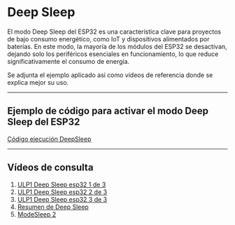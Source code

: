 # Deep Sleep
El modo Deep Sleep del ESP32 es una característica clave para proyectos de bajo consumo energético, como IoT y dispositivos alimentados por baterías. En este modo, la mayoría de los módulos del ESP32 se desactivan, dejando solo los periféricos esenciales en funcionamiento, lo que reduce significativamente el consumo de energía.

Se adjunta el ejemplo aplicado así como vídeos de referencia donde se explica mejor su uso.

---
## Ejemplo de código para activar el modo Deep Sleep del ESP32
[Código ejecución DeepSleep](files/TimerWakeUp_Dormir.ino)

---

## Vídeos de consulta
1. [ULP1 Deep Sleep esp32 1 de 3](https://www.youtube.com/watch?v=YhVzHTwOO6E)
2. [ULP1 Deep Sleep esp32 2 de 3](https://www.youtube.com/watch?v=e8-b5LKKf2M)
3. [ULP1 Deep Sleep esp32 3 de 3](https://www.youtube.com/watch?v=08m7sgDL_IM)
4. [Resumen de Deep Sleep](https://www.youtube.com/watch?v=rHC6glvMGF4)
5. [ModeSleep 2](https://www.youtube.com/watch?v=gMwuZTnl47Q&t=337s)